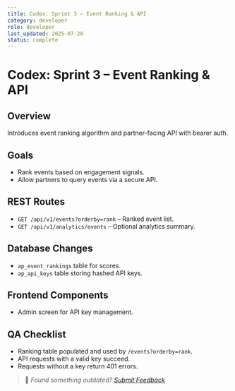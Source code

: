 ```yaml
---
title: Codex: Sprint 3 – Event Ranking & API
category: developer
role: developer
last_updated: 2025-07-20
status: complete
---
```

# Codex: Sprint 3 – Event Ranking & API

## Overview
Introduces event ranking algorithm and partner-facing API with bearer auth.

## Goals
- Rank events based on engagement signals.
- Allow partners to query events via a secure API.

## REST Routes
- `GET /api/v1/events?orderby=rank` – Ranked event list.
- `GET /api/v1/analytics/events` – Optional analytics summary.

## Database Changes
- `ap_event_rankings` table for scores.
- `ap_api_keys` table storing hashed API keys.

## Frontend Components
- Admin screen for API key management.

## QA Checklist
- Ranking table populated and used by `/events?orderby=rank`.
- API requests with a valid key succeed.
- Requests without a key return 401 errors.

> 💬 *Found something outdated? [Submit Feedback](feedback.md)*
